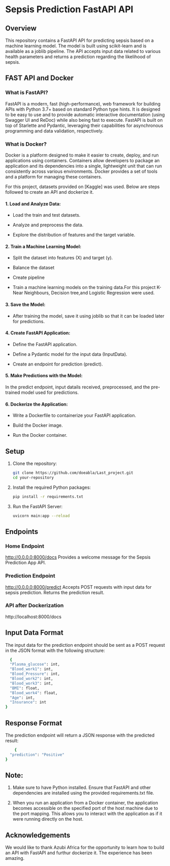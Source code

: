 # Sepsis Prediction FastAPI API

## Overview

This repository contains a FastAPI API for predicting sepsis based on a machine learning model. The model is built using scikit-learn and is available as a joblib pipeline. The API accepts input data related to various health parameters and returns a prediction regarding the likelihood of sepsis.


## FAST API and Docker
### What is FastAPI?
FastAPI is a modern, fast (high-performance), web framework for building APIs with Python 3.7+ based on standard Python type hints. It is designed to be easy to use and to provide automatic interactive documentation (using Swagger UI and ReDoc) while also being fast to execute. FastAPI is built on top of Starlette and Pydantic, leveraging their capabilities for asynchronous programming and data validation, respectively.


### What is Docker?
Docker is a platform designed to make it easier to create, deploy, and run applications using containers. Containers allow developers to package an application and its dependencies into a single, lightweight unit that can run consistently across various environments. Docker provides a set of tools and a platform for managing these containers.


For this project, datasets provided on [Kaggle] was used. Below are steps followed to create an API and dockerize it.

#### 1. Load and Analyze Data:

* Load the train and test datasets.

* Analyze and preprocess the data.

* Explore the distribution of features and the target variable.

#### 2. Train a Machine Learning Model:

* Split the dataset into features (X) and target (y).

* Balance the dataset 

* Create pipeline 

* Train a machine learning models on the training data.For this project K-Near Neighbours, Decision tree,and Logistic Regression were used. 

#### 3. Save the Model:

* After training the model, save it using joblib so that it can be loaded later for predictions.


#### 4. Create FastAPI Application:

* Define the FastAPI application.

* Define a Pydantic model for the input data (InputData).

* Create an endpoint for prediction (predict).

#### 5. Make Predictions with the Model:

In the predict endpoint, input datails received, preprocessed, and the pre-trained model used for predictions.

#### 6. Dockerize the Application:

* Write a Dockerfile to containerize your FastAPI application.

* Build the Docker image.

* Run the Docker container.


## Setup


1. Clone the repository:

    ```bash
    git clone https://github.com/doeabla/Last_project.git
    cd your-repository
    ```

2. Install the required Python packages:

    ```bash
    pip install -r requirements.txt
    ```

3. Run the FastAPI Server:
    ```bash
    uvicorn main:app --reload
    ```



## Endpoints
### Home Endpoint
http://0.0.0.0:8000/docs
Provides a welcome message for the Sepsis Prediction App API.

### Prediction Endpoint
http://0.0.0.0:8000/predict
Accepts POST requests with input data for sepsis prediction. Returns the prediction result.

### API after Dockerization
http://localhost:8000/docs

## Input Data Format
The input data for the prediction endpoint should be sent as a POST request in the JSON format with the following structure:
```bash
  {
  "Plasma_glucose": int,
  "Blood_work1": int,
  "Blood_Pressure": int,
  "Blood_work2": int,
  "Blood_work3": int,
  "BMI": float,
  "Blood_work4": float,
  "Age": int,
  "Insurance": int
}
```

## Response Format
The prediction endpoint will return a JSON response with the predicted result:
```bash
    {
  "prediction": "Positive"
}
```

## Note:

1. Make sure to have Python installed.
Ensure that FastAPI and other dependencies are installed using the provided requirements.txt file.

2. When you run an application from a Docker container, the application becomes accessible on the specified port of the host machine due to the port mapping. This allows you to interact with the application as if it were running directly on the host.

## Acknowledgements
We would like to thank Azubi Africa for the opportunity to learn how to build an API with FastAPI and furthur dockerize it. The experience has been amazing.

